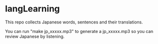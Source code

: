 # langLearning
This repo collects Japanese words, sentences and their translations.

You can run "make jp_xxxxx.mp3" to generate a jp_xxxxx.mp3
so you can review Japanese by listening.
